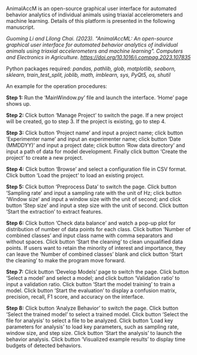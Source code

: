 AnimalAccM is an open-source graphical user interface for automated behavior analytics of individual animals using triaxial accelerometers and machine learning. Details of this platform is presented in the following manuscript.

_Guoming Li and Lilong Chai. (2023). "AnimalAccML: An open-source graphical user interface for automated behavior analytics of individual animals using triaxial accelerometers and machine learning". Computers and Electronics in Agriculture. https://doi.org/10.1016/j.compag.2023.107835_

Python packages required: _pandas, pathlib, glob, matplotlib, seaborn, sklearn, train_test_split, joblib, math, imblearn, sys, PyQt5, os, shutil_


An example for the operation procedures:

**Step 1:** Run the ‘MainWindow.py’ file and launch the interface. ‘Home’ page shows up.

**Step 2:** Click button ‘Manage Project’ to switch the page. If a new project will be created, go to step 3. If the project is existing, go to step 4.

**Step 3:** Click button ‘Project name’ and input a project name; click button ‘Experimenter name’ and input an experimenter name; click button ‘Date (MMDDYY)’ and input a project date; click button ‘Row data directory’ and input a path of data for model development. Finally click button ‘Create the project’ to create a new project.

**Step 4:** Click button ‘Browse’ and select a configuration file in CSV format. Click button ‘Load the project’ to load an existing project.

**Step 5:** Click button ‘Preprocess Data’ to switch the page. Click button ‘Sampling rate’ and input a sampling rate with the unit of Hz; click button ‘Window size’ and input a window size with the unit of second; and click button ‘Step size’ and input a step size with the unit of second. Click button ‘Start the extraction’ to extract features.

**Step 6:** Click button ‘Check data balance’ and watch a pop-up plot for distribution of number of data points for each class. Click button ‘Number of combined classes’ and input class name with comma separators and without spaces. Click button ‘Start the cleaning’ to clean unqualified data points. If users want to retain the minority of interest and importance, they can leave the ‘Number of combined classes’ blank and click button ‘Start the cleaning’ to make the program move forward.  

**Step 7:** Click button ‘Develop Models’ page to switch the page. Click button ‘Select a model’ and select a model; and click button ‘Validation ratio’ to input a validation ratio. Click button ‘Start the model training’ to train a model. Click button ‘Start the evaluation’ to display a confusion matrix, precision, recall, F1 score, and accuracy on the interface. 

**Step 8:** Click button ‘Analyze Behavior’ to switch the page. Click button ‘Select the trained model’ to select a trained model. Click button ‘Select the file for analysis’ to select a file to be analyzed. Click button ‘Load key parameters for analysis’ to load key parameters, such as sampling rate, window size, and step size. Click button ‘Start the analysis’ to launch the behavior analysis. Click button ‘Visualized example results’ to display time budgets of detected behaviors. 
